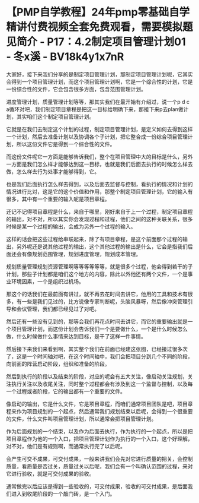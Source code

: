 # 【PMP自学教程】24年pmp零基础自学精讲付费视频全套免费观看，需要模拟题见简介 - P17：4.2制定项目管理计划01 - 冬x溪 - BV18k4y1x7nR

大家好，接下来我们分享的是制定项目管理计划，那制定项目管理计划呢，它其实会得到一个项目管理计划，而这个项目管理计划啊，它是一个综合性的计划，它是一份综合性的文件，它会包含很多方面，包含范围管理计划。

进度管理计划，质量管理计划等等，那其实我们在最开始有介绍过，说一个p d c a循环对吧，我们制定项目章程是把这一目标给明确下来，那接下来p去plan做计划，其实咱们这个制定项目管理计划。

它就是在我们去制定这个计划的过程，制定项目管理计划，是定义如何去得到这样一个计划，然后去准备计划以及协调各个子计划，把它整合成一份综合项目管理计划，所以这份文件它是得到一个综合性的文件。

而这份文件呢它一方面是能够告诉我们，整个在项目管理中大的目标是什么，另外一方面是我们怎么样才能够达到这一目标，也就是我们后面去执行的时候怎么样去做，怎么样去行为处事才能够得到，它。

也是我们后面执行怎么样去得到，以及后面去监督与控制，看执行的情况和计划的情况进行比对，这是它的这个价值和作用，那整个制定项目管理计划，它的输入有很多，其中有一个重要的输入呢是项目章程。

还记不记得项目章程是什么，来自于哪里，刚好来自于上一个过程，制定项目章程的输出，对不对，所以其实你会发现过程和过程，他们之间的这种关联关系，很多时候是某一个过程的输出，会成为另外一个过程的输入。

这样的话会把这些过程给串联起来，除了有项目章程，是这个前面那个过程的输出，另外呢还是说其他过程的输出，这个其他过程的输出是什么，它会是指我们后面还会有像规划范围管理，规划进度管理，规划成本管理。

规划质量管理规划资源管理啊等等等等等等，就是很多个过程，他会得到若干的子计划，那些子计划都是咱们这个地方的内容，除此以外他还有两个文件，一个是事业环境因素，一个是组织过机场。

那这个的话我们在最前面有讲过，就不再去花时间去讲它，他用的工具和技术有很多，有一些是我们见过的，比方说像专家判断呢，头脑风暴呀，然后像冲突管理引导和会议管理，我们都已经见过了对吧。

然后还有一些没有见到的，那等会我们再花点时间去讲它，而它的重要输出就是一个项目管理计划，而这份计划会告诉我们一个是要做什么，一个是什么时候怎么做，什么时候做什么事情来达到目标，是干了这样一件事情。

然后接下来我们来看到啊，其实整个我们在前面已经建这张图，已经接过很多次了，这是一个时间轴对吧，在这个时间轴中，我们会把项目分到几个不同的阶段，向前面的阵营启动阶段，组织和准备的阶段。

然后到执行的阶段以及结束的阶段，对应的呢会有五大关注，像启动关注规划，关注执行关注以及收尾关注，同时整个过程都会有涉及到这一个监督与控制，以及每一个过程或者阶段，它的输出都有一个重要的文件。

像启动的输出，它是什么文件，它是项目章程，而咱们通常项目团队是吧，项目章程来作为项目规划的一个起点，然后通常我们规划结束以后呢，会得到一个很重要的文件，什么文件叫项目管理计划，所以通常会把项目管理计划。

作为后面规划的一个结束，以及作为后面去执行，作为执行的一个起点，所以是把项目章程作为他的一个入口，把项目管理计划作为执行的一个入口，这个好理解，对不对，他们是有规则啊，而通常执行完了以后呢。

会产生可交不成果，可交付成果，一般来讲我们会先对它进行质量的把关，会控制质量，看质量是否过关，质量过关以后呢，我们会有一个叫确认范围的过程，来对它进行验收，就是可交付成果的验收。

通常做完以后应该是得到一些验收的，可交付成果，验收的可交付成果，是后面我们进入到收尾阶段的一个敲门砖，是一个入门。

